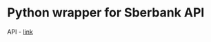 Python wrapper for Sberbank API
===============================

API - [link][api_url]


[api_url]:https://securepayments.sberbank.ru/wiki/doku.php/integration:api:start
